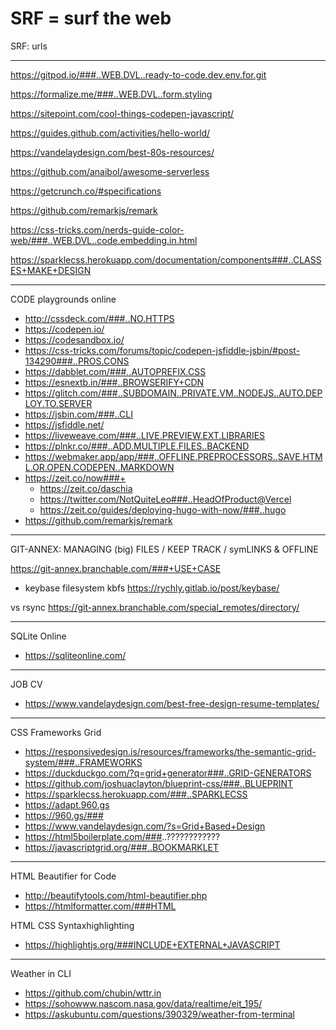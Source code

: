 # SRF = surf the web

SRF: urls

---

https://gitpod.io/###..WEB.DVL..ready-to-code.dev.env.for.git

https://formalize.me/###..WEB.DVL..form.styling

https://sitepoint.com/cool-things-codepen-javascript/

https://guides.github.com/activities/hello-world/

https://vandelaydesign.com/best-80s-resources/

https://github.com/anaibol/awesome-serverless

https://getcrunch.co/#specifications

https://github.com/remarkjs/remark

https://css-tricks.com/nerds-guide-color-web/###..WEB.DVL..code.embedding.in.html

https://sparklecss.herokuapp.com/documentation/components###..CLASSES+MAKE+DESIGN

------------------------------------------------------------------------

CODE playgrounds online 

- http://cssdeck.com/###..NO.HTTPS
- https://codepen.io/
- https://codesandbox.io/
- https://css-tricks.com/forums/topic/codepen-jsfiddle-jsbin/#post-134290###..PROS.CONS
- https://dabblet.com/###..AUTOPREFIX.CSS
- https://esnextb.in/###..BROWSERIFY+CDN
- https://glitch.com/###..SUBDOMAIN..PRIVATE.VM..NODEJS..AUTO.DEPLOY.TO.SERVER
- https://jsbin.com/###..CLI
- https://jsfiddle.net/
- https://liveweave.com/###..LIVE.PREVIEW.EXT.LIBRARIES
- https://plnkr.co/###..ADD.MULTIPLE.FILES..BACKEND
- https://webmaker.app/app/###..OFFLINE.PREPROCESSORS..SAVE.HTML.OR.OPEN.CODEPEN..MARKDOWN
- https://zeit.co/now###+
  - https://zeit.co/daschia
  - https://twitter.com/NotQuiteLeo###..HeadOfProduct@Vercel
  - https://zeit.co/guides/deploying-hugo-with-now/###..hugo
- https://github.com/remarkjs/remark

------------------------------------------------------------------------

GIT-ANNEX: MANAGING (big) FILES / KEEP TRACK / symLINKS & OFFLINE

https://git-annex.branchable.com/###+USE+CASE

+ keybase filesystem kbfs
https://rychly.gitlab.io/post/keybase/

vs rsync
https://git-annex.branchable.com/special_remotes/directory/

------------------------------------------------------------------------

SQLite Online

- https://sqliteonline.com/

------------------------------------------------------------------------

JOB CV

- https://www.vandelaydesign.com/best-free-design-resume-templates/

------------------------------------------------------------------------

CSS Frameworks Grid

- https://responsivedesign.is/resources/frameworks/the-semantic-grid-system/###..FRAMEWORKS
- https://duckduckgo.com/?q=grid+generator###..GRID-GENERATORS
- https://github.com/joshuaclayton/blueprint-css/###..BLUEPRINT
- https://sparklecss.herokuapp.com/###..SPARKLECSS
- https://adapt.960.gs
- https://960.gs/###
- https://www.vandelaydesign.com/?s=Grid+Based+Design
- https://html5boilerplate.com/###..????????????
- https://javascriptgrid.org/###..BOOKMARKLET

------------------------------------------------------------------------

HTML Beautifier for Code

- http://beautifytools.com/html-beautifier.php
- https://htmlformatter.com/###HTML

HTML CSS Syntaxhighlighting

- https://highlightjs.org/###INCLUDE+EXTERNAL+JAVASCRIPT

------------------------------------------------------------------------

Weather in CLI

- https://github.com/chubin/wttr.in
- https://sohowww.nascom.nasa.gov/data/realtime/eit_195/
- https://askubuntu.com/questions/390329/weather-from-terminal
